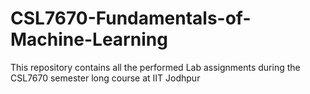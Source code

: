 # CSL7670-Fundamentals-of-Machine-Learning
This repository contains all the performed Lab assignments during the CSL7670 semester long course at IIT Jodhpur
